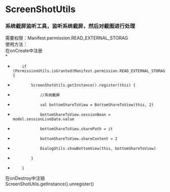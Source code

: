 # ScreenShotUtils
### 系统截屏监听工具，监听系统截屏，然后对截图进行处理   

需要权限：Manifest.permission.READ_EXTERNAL_STORAG   
使用方法：  
在onCreate中注册   
*  
*         if (PermissionUtils.isGranted(Manifest.permission.READ_EXTERNAL_STORAGE)) {  
*             ScreenShotUtils.getInstance().register(this) {  
*                 //系统截屏  
*                 val bottomShareToView = BottomShareToView(this, 2)  
*                 bottomShareToView.sessionBean = model.sessionLiveData.value  
*                 bottomShareToView.sharePath = it  
*                 bottomShareToView.shareContent = 2  
*                 DialogUtils.showBottomView(this, bottomShareToView)  
*             }  
*         }  
在onDestroy中注销  
ScreenShotUtils.getInstance().unregister()
